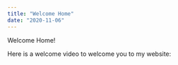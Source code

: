 ```yaml
---
title: "Welcome Home"
date: "2020-11-06"
---
```


Welcome Home!

Here is a welcome video to welcome you to my website: